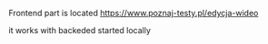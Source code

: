 Frontend part is located
https://www.poznaj-testy.pl/edycja-wideo

it works with backeded started locally
